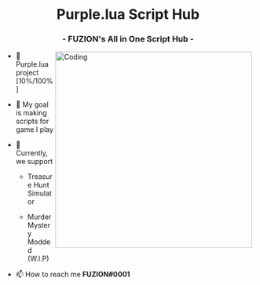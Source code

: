<h1 align="center">Purple.lua Script Hub</h1>
<h3 align="center">- FUZION's All in One Script Hub -</h3>
<img align="right" alt="Coding" width="400" src="https://cdn.discordapp.com/attachments/776148618574692352/911272389424320542/purplelualogo.png">




- 🔭 Purple.lua project [10%/100%]

- 🌱 My goal is making scripts for game I play

- 💬 Currently, we support
  - Treasure Hunt Simulator
  
  - Murder Mystery Modded (W.I.P)

- 📫 How to reach me **FUZION#0001**
